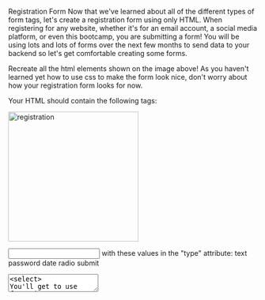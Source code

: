 Registration Form
Now that we've learned about all of the different types of form tags, let's create a registration form using only HTML. When registering for any website, whether it's for an email account, a social media platform, or even this bootcamp, you are submitting a form! You will be using lots and lots of forms over the next few months to send data to your backend so let's get comfortable creating some forms.



Recreate all the html elements shown on the image above! As you haven't learned yet how to use css to make the form look nice, don't worry about how your registration form looks for now.

Your HTML should contain the following tags:

<img width="263" alt="registration" src="https://user-images.githubusercontent.com/58928470/111057700-31c4ba00-8492-11eb-9db0-0767d0ee99e4.png">


<input> with these values in the "type" attribute:
text
password
date
radio
submit
<textarea>
<select>
You'll get to use forms in one way or another in almost every assignment for the rest of the bootcamp so don't feel the need to memorize all of the different form tags and attributes today. You can always come back to this chapter for reference! In the next assignment, we'll create a fake blog using forms as well as all of the other HTML tags we learned today!

NOTE: Remember to validate your code before submitting it. HTML validation services such as the free W3C Markup Validation Service are useful debuggers that help you identify rendering errors.
